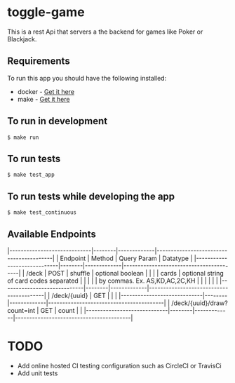 # toggle-game
This is a rest Api that servers a the backend for games like Poker or Blackjack.

## Requirements
To run this app you should have the following installed:

- docker - [Get it here](https://www.docker.com/get-started)
- make - [Get it here](https://www.gnu.org/software/make/)

## To run in development
```
$ make run
```
## To run tests
```
$ make test_app
```

## To run tests while developing the app
```
$ make test_continuous
```
## Available Endpoints
|-----------------------------|--------|-------------|-----------------------------------------|
| Endpoint                    | Method | Query Param | Datatype                                |
|-----------------------------|--------|-------------|-----------------------------------------|
| /deck                       | POST   | shuffle     | optional boolean                       |
|                             |        | cards       | optional string of card codes separated |
|                             |        |             | by commas. Ex. AS,KD,AC,2C,KH           |
|                             |        |             |                                         |
|-----------------------------|--------|-------------|-----------------------------------------|
| /deck/{uuid}                | GET    |             |                                         |
|-----------------------------|--------|-------------|-----------------------------------------|
| /deck/{uuid}/draw?count=int | GET    | count       |                                         |
|-----------------------------|--------|-------------|-----------------------------------------|

# TODO
- Add online hosted CI testing configuration such as CircleCI or TravisCi
- Add unit tests
